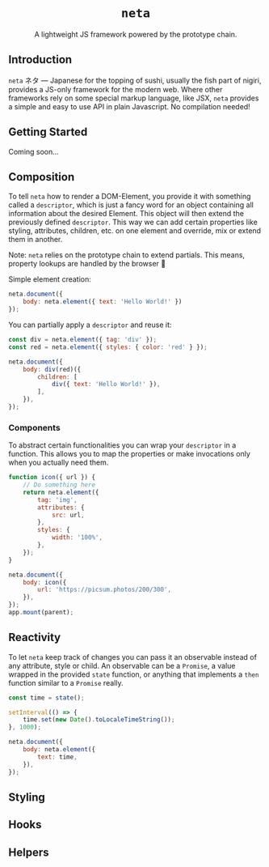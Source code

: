 <h1 align="center"><code>neta</code></h1>
<p align="center">A lightweight JS framework powered by the prototype chain.</p>

## Introduction
`neta` ネタ — Japanese for the topping of sushi, usually the fish part of nigiri, provides a JS-only framework for the 
modern web. Where other frameworks rely on some special markup language, like JSX, `neta` provides a simple and easy
to use API in plain Javascript. No compilation needed!

## Getting Started
Coming soon...

## Composition
To tell `neta` how to render a DOM-Element, you provide it with something called a `descriptor`, which is just a fancy 
word for an object containing all information about the desired Element. This object will then extend the previously
defined `descriptor`. This way we can add certain properties like styling, attributes, children, etc. on one 
element and override, mix or extend them in another.

Note: `neta` relies on the prototype chain to extend partials. This means, property lookups are handled by the browser 🎉

Simple element creation:

```js
neta.document({
    body: neta.element({ text: 'Hello World!' })
});
```

You can partially apply a `descriptor` and reuse it:

```js
const div = neta.element({ tag: 'div' });
const red = neta.element({ styles: { color: 'red' } });

neta.document({
    body: div(red)({
        children: [
            div({ text: 'Hello World!' }),
        ],
    }),
});
```

### Components
To abstract certain functionalities you can wrap your `descriptor` in a function. This allows you to map the properties
or make invocations only when you actually need them.

```js
function icon({ url }) {
    // Do something here
    return neta.element({
        tag: 'img',
        attributes: {
            src: url,
        },
        styles: {
            width: '100%',
        },
    });
}

neta.document({
    body: icon({
        url: 'https://picsum.photos/200/300',
    }),
});
app.mount(parent);
```

## Reactivity
To let `neta` keep track of changes you can pass it an observable instead of any attribute, style or child.
An observable can be a `Promise`, a value wrapped in the provided `state` function, or anything that implements a `then`
function similar to a `Promise` really.

```js
const time = state();

setInterval(() => {
    time.set(new Date().toLocaleTimeString());
}, 1000);

neta.document({
    body: neta.element({ 
        text: time,
    }),
});
```

## Styling
## Hooks
## Helpers
